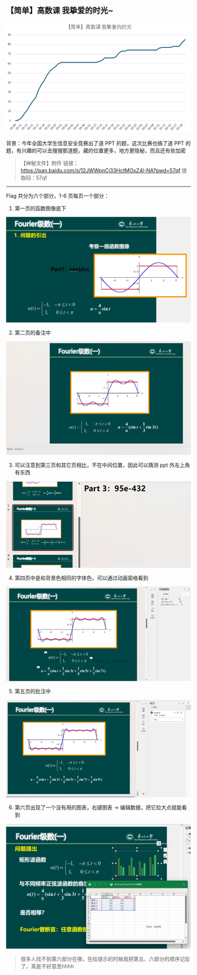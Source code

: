 

## 【简单】高数课 我挚爱的时光~

<img src="images/solve1.png">

背景：今年全国大学生信息安全竞赛出了道 PPT 的题，这次比赛也搞了道 PPT 的题，有兴趣的可以去搜搜那道题，藏的位置更多，地方更隐秘，而且还有些加密

> 【神秘文件】附件
> 链接：https://pan.baidu.com/s/12JWWpnCj33HctMOxZ4l-NA?pwd=57qf 
> 提取码：57qf

---

Flag 共分为六个部分，1-6 页每页一个部分：

1. 第一页的函数图像底下

<img src="images/1.png">

2. 第二页的备注中

<img src="images/2.png">

3. 可以注意到第三页和其它页相比，不在中间位置，因此可以猜测 ppt 外左上角有东西

<img src="images/3.png">

4. 第四页中是和背景色相同的字体色，可以通过动画窗格看到

<img src="images/4.png">

5. 第五页的批注中
   

<img src="images/5.png">

6. 第六页出现了一个没有用的图表，右键图表 -> 编辑数据，把它拉大点就能看到
   

<img src="images/6.png">

> 很多人找不到第六部分在哪，在给提示的时候我把第五、六部分的顺序记反了，真是不好意思hhhh
